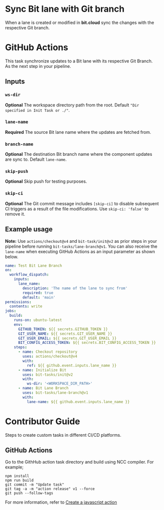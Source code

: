 
# Sync Bit lane with Git branch
When a lane is created or modified in **bit.cloud** sync the changes with the respective Git branch.

# GitHub Actions

This task synchronize updates to a Bit lane with its respective Git Branch. As the next step in your pipeline.

## Inputs

### `ws-dir`

**Optional** The workspace directory path from the root. Default `"Dir specified in Init Task or ./"`.

### `lane-name`

**Required** The source Bit lane name where the updates are fetched from.

### `branch-name`

**Optional** The destination Bit branch name where the component updates are sync to. Default `lane-name`.

### `skip-push`

**Optional** Skip push for testing purposes.

### `skip-ci`

**Optional** The Git commit message includes `[skip-ci]` to disable subsequent CI triggers as a result of the file modifications. Use `skip-ci: 'false'` to remove it.

## Example usage

**Note:** Use `actions/checkout@v4` and `bit-task/init@v2` as prior steps in your pipeline before running `bit-tasks/lane-branch@v1`. You can also receive the `lane-name` when executing GitHub Actions as an input parameter as shown below.

```yaml
name: Test Bit Lane Branch
on:
  workflow_dispatch:
    inputs:
      lane_name:
        description: 'The name of the lane to sync from'
        required: true
        default: 'main'
permissions:
  contents: write
jobs:
  build:
    runs-on: ubuntu-latest
    env:
      GITHUB_TOKEN: ${{ secrets.GITHUB_TOKEN }}
      GIT_USER_NAME: ${{ secrets.GIT_USER_NAME }}
      GIT_USER_EMAIL: ${{ secrets.GIT_USER_EMAIL }}
      BIT_CONFIG_ACCESS_TOKEN: ${{ secrets.BIT_CONFIG_ACCESS_TOKEN }}
    steps:
      - name: Checkout repository
        uses: actions/checkout@v4
        with:
          ref: ${{ github.event.inputs.lane_name }}
      - name: Initialize Bit
        uses: bit-tasks/init@v2
        with:
          ws-dir: '<WORKSPACE_DIR_PATH>'
      - name: Bit Lane Branch
        uses: bit-tasks/lane-branch@v1
        with:
          lane-name: ${{ github.event.inputs.lane_name }}
```

# Contributor Guide

Steps to create custom tasks in different CI/CD platforms.

## GitHub Actions

Go to the GithHub action task directory and build using NCC compiler. For example;

```
npm install
npm run build
git commit -m "Update task"
git tag -a -m "action release" v1 --force
git push --follow-tags
```

For more information, refer to [Create a javascript action](https://docs.github.com/en/actions/creating-actions/creating-a-javascript-action)
